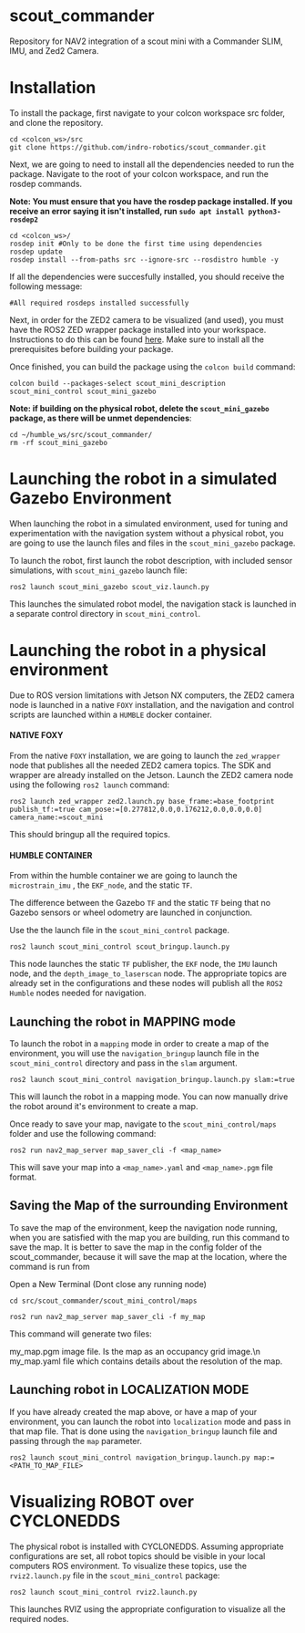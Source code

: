 # scout_commander
Repository for NAV2 integration of a scout mini with a Commander SLIM, IMU, and Zed2 Camera.
# Installation
To install the package, first navigate to your colcon workspace src folder, and clone the repository.
```
cd <colcon_ws>/src
git clone https://github.com/indro-robotics/scout_commander.git
```
Next, we are going to need to install all the dependencies needed to run the package. Navigate to the root of your colcon workspace, and run the rosdep commands. 

**Note: You must ensure that you have the rosdep package installed. If you receive an error saying it isn't installed, run `sudo apt install python3-rosdep2`**
```
cd <colcon_ws>/
rosdep init #Only to be done the first time using dependencies
rosdep update
rosdep install --from-paths src --ignore-src --rosdistro humble -y
```
If all the dependencies were succesfully installed, you should receive the following message:
```
#All required rosdeps installed successfully
```

Next, in order for the ZED2 camera to be visualized (and used), you must have the ROS2 ZED wrapper package installed into your workspace. Instructions to do this can be found [here](https://www.stereolabs.com/docs/ros2/). Make sure to install all the prerequisites before building your package.  

Once finished, you can build the package using the `colcon build` command:

```
colcon build --packages-select scout_mini_description scout_mini_control scout_mini_gazebo
```

**Note: if building on the physical robot, delete the `scout_mini_gazebo` package, as there will be unmet dependencies**:
```
cd ~/humble_ws/src/scout_commander/
rm -rf scout_mini_gazebo
```



# **Launching the robot in a simulated Gazebo Environment**

When launching the robot in a simulated environment, used for tuning and experimentation with the navigation system without a physical robot, you are going to use the launch files and files in the `scout_mini_gazebo` package. 

To launch the robot, first launch the robot description, with included sensor simulations, with `scout_mini_gazebo` launch file:
```
ros2 launch scout_mini_gazebo scout_viz.launch.py
```
This launches the simulated robot model, the navigation stack is launched in a separate control directory in `scout_mini_control`.


# **Launching the robot in a physical environment**

Due to ROS version limitations with Jetson NX computers, the ZED2 camera node is launched in a native `FOXY` installation, and the navigation and control scripts are launched within a `HUMBLE` docker container. 
#### **NATIVE FOXY** 
From the native `FOXY` installation, we are going to launch the `zed_wrapper` node that publishes all the needed ZED2 camera topics. The SDK and wrapper are already installed on the Jetson. Launch the ZED2 camera node using the following `ros2 launch` command:
```
ros2 launch zed_wrapper zed2.launch.py base_frame:=base_footprint publish_tf:=true cam_pose:=[0.277812,0.0,0.176212,0.0,0.0,0.0] camera_name:=scout_mini
```
This should bringup all the required topics. 
#### **HUMBLE CONTAINER**
From within the humble container we are going to launch the `microstrain_imu` , the `EKF_node`, and the static `TF`.

 The difference between the Gazebo `TF` and the static `TF` being that no Gazebo sensors or wheel odometry are launched in conjunction. 

Use the the launch file in the `scout_mini_control` package.
```
ros2 launch scout_mini_control scout_bringup.launch.py
```

This node launches the static `TF` publisher, the `EKF` node, the `IMU` launch node, and the `depth_image_to_laserscan` node. The appropriate topics are already set in the configurations and these nodes will publish all the `ROS2 Humble` nodes needed for navigation.

## **Launching the robot in MAPPING mode**

To launch the robot in a `mapping` mode in order to create a map of the environment, you will use the `navigation_bringup` launch file in the `scout_mini_control` directory and pass in the `slam` argument.
```
ros2 launch scout_mini_control navigation_bringup.launch.py slam:=true
```

This will launch the robot in a mapping mode. You can now manually drive the robot around it's environment to create a map.

Once ready to save your map, navigate to the `scout_mini_control/maps` folder and use the following command:
```
ros2 run nav2_map_server map_saver_cli -f <map_name>
```

This will save your map into a `<map_name>.yaml` and `<map_name>.pgm` file format.

## **Saving the Map of the surrounding Environment**
To save the map of the environment, keep the navigation node running, when you are satisfied with the map you are building,
run this command to save the map. It is better to save the map in the config folder of the scout_commander, because it will
save the map at the location, where the command is run from

Open a New Terminal (Dont close any running node)
```
cd src/scout_commander/scout_mini_control/maps

ros2 run nav2_map_server map_saver_cli -f my_map

```

This command will generate two files:

my_map.pgm image file. Is the map as an occupancy grid image.\n
my_map.yaml file which contains details about the resolution of the map.


## **Launching robot in LOCALIZATION MODE**

If you have already created the map above, or have a map of your environment, you can launch the robot into `localization` mode and pass in that map file. That is done using the `navigation_bringup` launch file and passing through the `map` parameter.
```
ros2 launch scout_mini_control navigation_bringup.launch.py map:=<PATH_TO_MAP_FILE>
```


# Visualizing ROBOT over CYCLONEDDS
The physical robot is installed with CYCLONEDDS. Assuming appropriate configurations are set, all robot topics should be visible in your local computers ROS environment. To visualize these topics, use the `rviz2.launch.py` file in the `scout_mini_control` package:
```
ros2 launch scout_mini_control rviz2.launch.py
```

This launches RVIZ using the appropriate configuration to visualize all the required nodes. 



